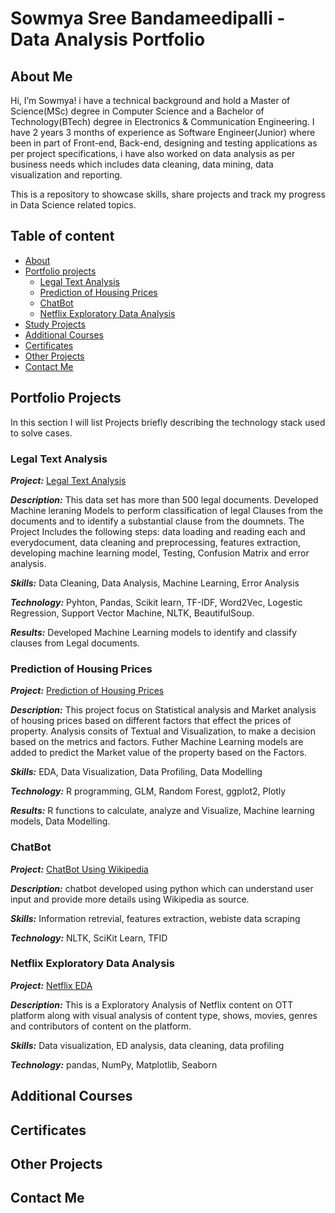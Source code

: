 # Sowmya Sree Bandameedipalli - Data Analysis Portfolio

## About Me

Hi, I’m Sowmya! i have a technical background and hold a Master of Science(MSc) degree in Computer Science and a Bachelor of Technology(BTech) degree in Electronics & Communication Engineering. I have 2 years 3 months of experience as Software Engineer(Junior) where been in part of Front-end, Back-end, designing and testing applications as per project specifications, i have also worked on data analysis as per business needs which includes data cleaning, data mining, data visualization and reporting.


This is a repository to showcase skills, share projects and track my progress in Data Science related topics.


## Table of content 
* [About](#about-me)
* [Portfolio projects](#portfolio-projects)
  * [Legal Text Analysis](#legal-text-analysis)
  * [Prediction of Housing Prices](#prediction-of-housing-prices)
  * [ChatBot](#chatbot)
  * [Netflix Exploratory Data Analysis](#netflix-exploratory-data-analysis)
* [Study Projects](#study-projects)
* [Additional Courses](#additional-courses)
* [Certificates](#certificates)
* [Other Projects](#other-projects)
* [Contact Me](#contact-me)


## Portfolio Projects 

In this section I will list Projects briefly describing the technology stack used to solve cases.

### Legal Text Analysis

***Project:*** [Legal Text Analysis ](https://github.com/sowmya-sree-b/LTA)

***Description:*** This data set has more than 500 legal documents. Developed Machine leraning Models to perform classification of legal Clauses from the documents and to identify a substantial clause from the doumnets. The Project Includes the following steps: data loading and reading each and everydocument, data cleaning and preprocessing, features extraction, developing machine learning model, Testing, Confusion Matrix and error analysis.

***Skills:*** Data Cleaning, Data Analysis, Machine Learning, Error Analysis

***Technology:*** Pyhton, Pandas, Scikit learn, TF-IDF, Word2Vec, Logestic Regression, Support Vector Machine, NLTK, BeautifulSoup.

***Results:*** Developed Machine Learning models to identify and classify clauses from Legal documents.


### Prediction of Housing Prices

***Project:*** [Prediction of Housing Prices ](https://github.com/sowmya-sree-b/Prediction-of-Housing-Prices)

***Description:*** This project focus on Statistical analysis and Market analysis of housing prices based on different factors that effect the prices of property. Analysis consits of Textual and Visualization, to make a decision based on the metrics and factors. Futher Machine Learning models are added to predict the Market value of the property based on the Factors.

***Skills:*** EDA, Data Visualization, Data Profiling, Data Modelling

***Technology:*** R programming, GLM, Random Forest, ggplot2, Plotly

***Results:*** R functions to calculate, analyze and Visualize, Machine learning models, Data Modelling. 


### ChatBot

***Project:*** [ChatBot Using Wikipedia ](https://github.com/sowmya-sree-b/ChatBot-using-Wiki-)

***Description:*** chatbot developed using python which can understand user input and provide more details using Wikipedia as source.

***Skills:*** Information retrevial, features extraction, webiste data scraping 

***Technology:*** NLTK, SciKit Learn, TFID



### Netflix Exploratory Data Analysis

***Project:*** [Netflix EDA ](https://github.com/sowmya-sree-b/Netflix_EDA)

***Description:*** This is a Exploratory Analysis of Netflix content on OTT platform along with visual analysis of content type, shows, movies, genres and contributors of content on the platform.

***Skills:*** Data visualization, ED analysis, data cleaning, data profiling 

***Technology:*** pandas, NumPy, Matplotlib, Seaborn 


## Additional Courses 

## Certificates 

## Other Projects

## Contact Me
